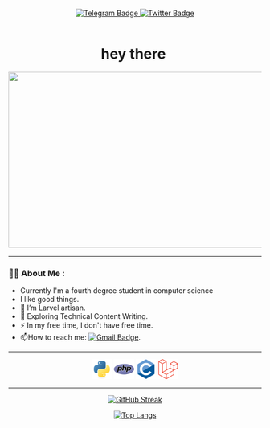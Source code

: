 <div id="header" align="center">
  <img src="https://media.giphy.com/media/Qo2dupDib32rkTY4hX/giphy.gif" alt="">
</div>

<div id="badges" align="center">
<!--  telegram badge  -->
  <a href="https://t.me/Paulkafanda">
    <img src="https://img.shields.io/badge/Telegram-red?style=for-the-badge&logo=telegram&logoColor=white" alt="Telegram Badge"/>
  </a>
  
<!--  twiter badge  -->
  <a href="https://twitter.com/paul_kaf_N">
    <img src="https://img.shields.io/badge/Twitter-blue?style=for-the-badge&logo=twitter&logoColor=white" alt="Twitter Badge"/>
  </a>
  <br>
<!--  view number  -->
  <img src="https://komarev.com/ghpvc/?username=paulkaf84&style=flat-square&color=blue" alt=""/>
</div>

<!-- gif salut -->
<h1 align="center">
  hey there
  <img src="https://media.giphy.com/media/hvRJCLFzcasrR4ia7z/giphy.gif" width="30px" alt=""/>
</h1>

<!-- gif codeur -->
<div align="center">
  <img src="https://media.giphy.com/media/dWesBcTLavkZuG35MI/giphy.gif" width="600" height="350" alt=""/>
</div>

---

### :man_technologist: About Me : 
  - Currently I'm a fourth degree student in computer science
  - I like good things.
- :telescope: I’m Larvel artisan.
- :seedling: Exploring Technical Content Writing.
- :zap: In my free time, I don't have free time.
- :mailbox:How to reach me: [![Gmail Badge](https://img.shields.io/badge/-ail-blue?style=flat&logo=Gmail&logoColor=white)](mailto:paulkafanda@gmail.com).

---
<div align="center">

  <img src="https://github.com/devicons/devicon/blob/master/icons/python/python-original.svg" alt="Python" height="40" width="40"/>
  <img src="https://github.com/devicons/devicon/blob/master/icons/php/php-original.svg" alt="PHP" height="40" width="40"/>
  <img src="https://github.com/devicons/devicon/blob/master/icons/c/c-original.svg" alt="C" height="40" width="40"/>
  <img src="https://github.com/devicons/devicon/blob/master/icons/laravel/laravel-original.svg" alt="C" height="40" width="40"/>
</div>

---


<div align="center">
  <div>

  [![GitHub Streak](http://github-readme-streak-stats.herokuapp.com?user=paulkaf84&theme=highcontrast&hide_border=true)](https://git.io/streak-stats)

  </div>
  <div>
    
  [![Top Langs](https://github-readme-stats.vercel.app/api/top-langs/?username=paulkaf84&layout=compact&theme=vision-friendly-dark)](https://github.com/anuraghazra/github-readme-stats)
  </div>

</div>

